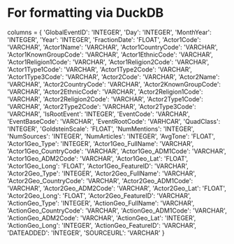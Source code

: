# For formatting via DuckDB

columns = {
  'GlobalEventID': 'INTEGER',
  'Day': 'INTEGER',
  'MonthYear': 'INTEGER',
  'Year': 'INTEGER',
  'FractionDate': 'FLOAT',
  'Actor1Code': 'VARCHAR',
  'Actor1Name': 'VARCHAR',
  'Actor1CountryCode': 'VARCHAR',
  'Actor1KnownGroupCode': 'VARCHAR',
  'Actor1EthnicCode': 'VARCHAR',
  'Actor1Religion1Code': 'VARCHAR',
  'Actor1Religion2Code': 'VARCHAR',
  'Actor1Type1Code': 'VARCHAR',
  'Actor1Type2Code': 'VARCHAR',
  'Actor1Type3Code': 'VARCHAR',
  'Actor2Code': 'VARCHAR',
  'Actor2Name': 'VARCHAR',
  'Actor2CountryCode': 'VARCHAR',
  'Actor2KnownGroupCode': 'VARCHAR',
  'Actor2EthnicCode': 'VARCHAR',
  'Actor2Religion1Code': 'VARCHAR',
  'Actor2Religion2Code': 'VARCHAR',
  'Actor2Type1Code': 'VARCHAR',
  'Actor2Type2Code': 'VARCHAR',
  'Actor2Type3Code': 'VARCHAR',
  'IsRootEvent': 'INTEGER',
  'EventCode': 'VARCHAR',
  'EventBaseCode': 'VARCHAR',
  'EventRootCode': 'VARHCAR',
  'QuadClass': 'INTEGER',
  'GoldsteinScale': 'FLOAT',
  'NumMentions': 'INTEGER',
  'NumSources': 'INTEGER',
  'NumArticles': 'INTEGER',
  'AvgTone': 'FLOAT',
  'Actor1Geo_Type': 'INTEGER',
  'Actor1Geo_FullName': 'VARCHAR',
  'Actor1Geo_CountryCode': 'VARCHAR',
  'Actor1Geo_ADM1Code': 'VARCHAR',
  'Actor1Geo_ADM2Code': 'VARCHAR',
  'Actor1Geo_Lat': 'FLOAT',
  'Actor1Geo_Long': 'FLOAT',
  'Actor1Geo_FeatureID': 'VARCHAR',
  'Actor2Geo_Type': 'INTEGER',
  'Actor2Geo_FullName': 'VARCHAR',
  'Actor2Geo_CountryCode': 'VARCHAR',
  'Actor2Geo_ADM1Code': 'VARCHAR',
  'Actor2Geo_ADM2Code': 'VARCHAR',
  'Actor2Geo_Lat': 'FLOAT',
  'Actor2Geo_Long': 'FLOAT',
  'Actor2Geo_FeatureID': 'VARCHAR',
  'ActionGeo_Type': 'INTEGER',
  'ActionGeo_FullName': 'VARCHAR',
  'ActionGeo_CountryCode': 'VARCHAR',
  'ActionGeo_ADM1Code': 'VARCHAR',
  'ActionGeo_ADM2Code': 'VARCHAR',
  'ActionGeo_Lat': 'INTEGER',
  'ActionGeo_Long': 'INTEGER',
  'ActionGeo_FeatureID': 'VARCHAR',
  'DATEADDED': 'INTEGER',
  'SOURCEURL': 'VARCHAR'
  }
